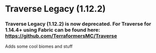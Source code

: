# Traverse Legacy (1.12.2)

### Traverse Legacy (1.12.2) is now deprecated. For Traverse for 1.14.4+ using Fabric can be found here: https://github.com/TerraformersMC/Traverse

Adds some cool biomes and stuff
